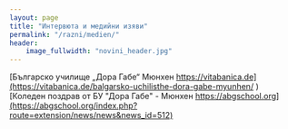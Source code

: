 ```yaml
---
layout: page
title: "Интервюта и медийни изяви"
permalink: "/razni/medien/"
header:
    image_fullwidth: "novini_header.jpg"
---
```


[Българско училище „Дора Габе“ Мюнхен https://vitabanica.de](https://vitabanica.de/balgarsko-uchilisthe-dora-gabe-myunhen/ )  
[Коледен поздрав от БУ "Дора Габе" - Мюнхен https://abgschool.org](https://abgschool.org/index.php?route=extension/news/news&news_id=512)  
